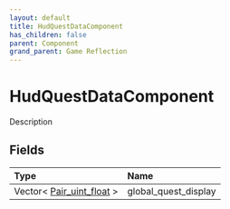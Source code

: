 ```yaml
---
layout: default
title: HudQuestDataComponent
has_children: false
parent: Component
grand_parent: Game Reflection
---
```

# HudQuestDataComponent
Description 

## Fields

| Type | Name |
|:----------|:--------------|
| Vector< [Pair_uint_float](/riftbreaker-wiki/docs/game-reflection/classes/pair_uint_float/) > | global_quest_display |

